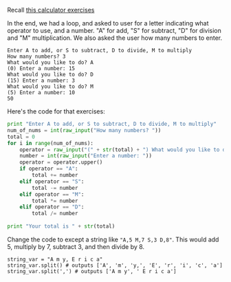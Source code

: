 Recall [this calculator exercises](Unit_4.md#sum-all-the-numbers)

In the end, we had a loop, and asked to user for a letter indicating what operator to use, and a number.
"A" for add, "S" for subtract, "D" for division and "M" multiplication.
We also asked the user how many numbers to enter.

```
Enter A to add, or S to subtract, D to divide, M to multiply
How many numbers? 3
What would you like to do? A
(0) Enter a number: 15
What would you like to do? D
(15) Enter a number: 3
What would you like to do? M
(5) Enter a number: 10
50
```

Here's the code for that exercises:
```python
print "Enter A to add, or S to subtract, D to divide, M to multiply"
num_of_nums = int(raw_input("How many numbers? "))
total = 0
for i in range(num_of_nums):
    operator = raw_input("(" + str(total) + ") What would you like to do? ")
    number = int(raw_input("Enter a number: "))
    operator = operator.upper()
    if operator == "A":
        total += number
    elif operator == "S":
        total -= number
    elif operator == "M":
        total *= number
    elif operator == "D":
        total /= number
        
print "Your total is " + str(total)
```

Change the code to except a string like `"A,5 M,7 S,3 D,8"`. This would add 5, multiply by 7, subtract 3, and then divide by 8. 

```
string_var = "A m y, E r i c a"
string_var.split() # outputs ['A', 'm', 'y,', 'E', 'r', 'i', 'c', 'a']
string_var.split(',') # outputs ['A m y', ' E r i c a']
```
